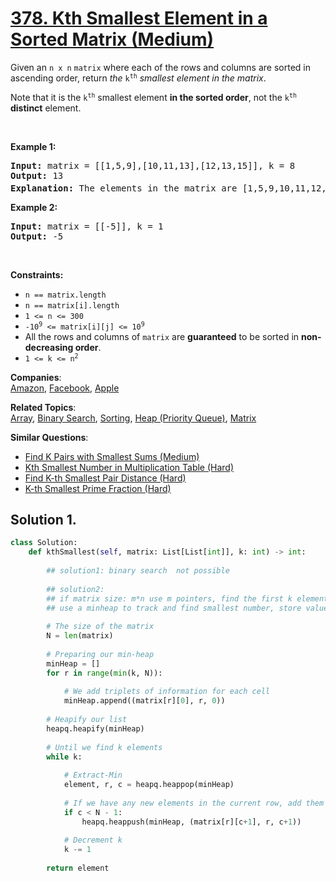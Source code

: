 # [378. Kth Smallest Element in a Sorted Matrix (Medium)](https://leetcode.com/problems/kth-smallest-element-in-a-sorted-matrix/)

<p>Given an <code>n x n</code> <code>matrix</code> where each of the rows and columns are sorted in ascending order, return <em>the</em> <code>k<sup>th</sup></code> <em>smallest element in the matrix</em>.</p>

<p>Note that it is the <code>k<sup>th</sup></code> smallest element <strong>in the sorted order</strong>, not the <code>k<sup>th</sup></code> <strong>distinct</strong> element.</p>

<p>&nbsp;</p>
<p><strong>Example 1:</strong></p>

<pre><strong>Input:</strong> matrix = [[1,5,9],[10,11,13],[12,13,15]], k = 8
<strong>Output:</strong> 13
<strong>Explanation:</strong> The elements in the matrix are [1,5,9,10,11,12,13,<u><strong>13</strong></u>,15], and the 8<sup>th</sup> smallest number is 13
</pre>

<p><strong>Example 2:</strong></p>

<pre><strong>Input:</strong> matrix = [[-5]], k = 1
<strong>Output:</strong> -5
</pre>

<p>&nbsp;</p>
<p><strong>Constraints:</strong></p>

<ul>
	<li><code>n == matrix.length</code></li>
	<li><code>n == matrix[i].length</code></li>
	<li><code>1 &lt;= n &lt;= 300</code></li>
	<li><code>-10<sup>9</sup> &lt;= matrix[i][j] &lt;= 10<sup>9</sup></code></li>
	<li>All the rows and columns of <code>matrix</code> are <strong>guaranteed</strong> to be sorted in <strong>non-decreasing order</strong>.</li>
	<li><code>1 &lt;= k &lt;= n<sup>2</sup></code></li>
</ul>


**Companies**:  
[Amazon](https://leetcode.com/company/amazon), [Facebook](https://leetcode.com/company/facebook), [Apple](https://leetcode.com/company/apple)

**Related Topics**:  
[Array](https://leetcode.com/tag/array/), [Binary Search](https://leetcode.com/tag/binary-search/), [Sorting](https://leetcode.com/tag/sorting/), [Heap (Priority Queue)](https://leetcode.com/tag/heap-priority-queue/), [Matrix](https://leetcode.com/tag/matrix/)

**Similar Questions**:
* [Find K Pairs with Smallest Sums (Medium)](https://leetcode.com/problems/find-k-pairs-with-smallest-sums/)
* [Kth Smallest Number in Multiplication Table (Hard)](https://leetcode.com/problems/kth-smallest-number-in-multiplication-table/)
* [Find K-th Smallest Pair Distance (Hard)](https://leetcode.com/problems/find-k-th-smallest-pair-distance/)
* [K-th Smallest Prime Fraction (Hard)](https://leetcode.com/problems/k-th-smallest-prime-fraction/)

## Solution 1.

```python
class Solution:
    def kthSmallest(self, matrix: List[List[int]], k: int) -> int:
        
        ## solution1: binary search  not possible
        
        ## solution2:
        ## if matrix size: m*n use m pointers, find the first k elements in m sorted list where each list has size n
        ## use a minheap to track and find smallest number, store values by (val, n_col, n_row) pair and update pointer one by one (n_col --> n_col + 1)
        
        # The size of the matrix
        N = len(matrix)
        
        # Preparing our min-heap
        minHeap = []
        for r in range(min(k, N)):
            
            # We add triplets of information for each cell
            minHeap.append((matrix[r][0], r, 0))
        
        # Heapify our list
        heapq.heapify(minHeap)    
        
        # Until we find k elements
        while k:
            
            # Extract-Min
            element, r, c = heapq.heappop(minHeap)
            
            # If we have any new elements in the current row, add them
            if c < N - 1:
                heapq.heappush(minHeap, (matrix[r][c+1], r, c+1))
            
            # Decrement k
            k -= 1
        
        return element          
         


```